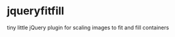jqueryfitfill
=============

tiny little jQuery plugin for scaling images to fit and fill containers
